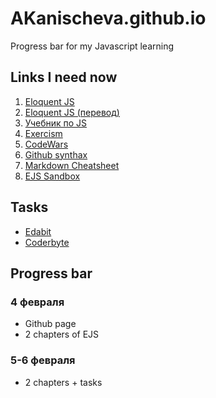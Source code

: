 # AKanischeva.github.io
Progress bar for my Javascript learning

## Links  I need now
1. [Eloquent JS](http://eloquentjavascript.net/)
2. [Eloquent JS (перевод)](https://karmazzin.gitbooks.io/eloquentjavascript_ru/)
3. [Учебник по JS](https://learn.javascript.ru/)
4. [Exercism](https://exercism.io/my/tracks/javascript)
5. [CodeWars](https://www.codewars.com/dashboard)
6. [Github synthax](https://help.github.com/articles/basic-writing-and-formatting-syntax/)
7. [Markdown Cheatsheet](https://github.com/adam-p/markdown-here/wiki/Markdown-Here-Cheatsheet)
8. [EJS Sandbox](http://eloquentjavascript.net/code/)

## Tasks
 * [Edabit](https://edabit.com/challenges/javascript)
 * [Coderbyte](https://coderbyte.com/course/learn-javascript-in-one-week)

## Progress bar

### 4 февраля
* Github page
* 2 chapters of EJS

### 5-6 февраля
* 2 chapters + tasks
